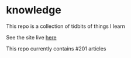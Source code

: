 # knowledge

This repo is a collection of tidbits of things I learn

See the site live [here](https://mark1626.github.io/knowledge/)

This repo currently contains #201 articles


